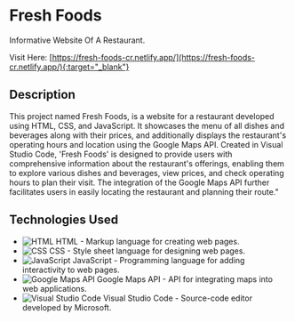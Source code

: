 # Fresh Foods

Informative Website Of A Restaurant.

Visit Here: [https://fresh-foods-cr.netlify.app/](https://fresh-foods-cr.netlify.app/){:target="_blank"}

## Description

This project named Fresh Foods, is a website for a restaurant developed using HTML, CSS, and JavaScript. It showcases the menu of all dishes and beverages along with their prices, and additionally displays the restaurant's operating hours and location using the Google Maps API. Created in Visual Studio Code, 'Fresh Foods' is designed to provide users with comprehensive information about the restaurant's offerings, enabling them to explore various dishes and beverages, view prices, and check operating hours to plan their visit. The integration of the Google Maps API further facilitates users in easily locating the restaurant and planning their route."

## Technologies Used

- ![HTML](https://img.shields.io/badge/-HTML-E34F26?style=flat-square&logo=html5&logoColor=white) HTML - Markup language for creating web pages.
- ![CSS](https://img.shields.io/badge/-CSS-1572B6?style=flat-square&logo=css3&logoColor=white) CSS - Style sheet language for designing web pages.
- ![JavaScript](https://img.shields.io/badge/-JavaScript-F7DF1E?style=flat-square&logo=javascript&logoColor=black) JavaScript - Programming language for adding interactivity to web pages.
- ![Google Maps API](https://img.shields.io/badge/-Google%20Maps%20API-4285F4?style=flat-square&logo=google-maps&logoColor=white) Google Maps API - API for integrating maps into web applications.
- ![Visual Studio Code](https://img.shields.io/badge/-Visual%20Studio%20Code-007ACC?style=flat-square&logo=visual-studio-code&logoColor=white) Visual Studio Code - Source-code editor developed by Microsoft.
